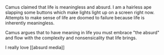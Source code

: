 Camus claimed that life is meaningless and absurd. I am a hairless ape slapping some buttons which make lights light up on a screen right now. Attempts to make sense of life are doomed to failure because life is inherently meaningless. 

Camus argues that to have meaning in life you must embrace "the absurd" and flow with the complexity and nonsensicality that life brings.

I really love [[absurd media]]
